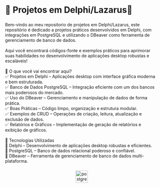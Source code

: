 <h1 align="left">🔷 Projetos em Delphi/Lazarus🚀</h1>

###

<p align="left">Bem-vindo ao meu repositorio de projetos em Delphi/Lazarus, este repositório é dedicado a projetos práticos desenvolvidos em Delphi, com integrações em PostgreSQL e utilizando o DBeaver como ferramenta de gerenciamento de banco de dados.<br><br>Aqui você encontrará códigos-fonte e exemplos práticos para aprimorar suas habilidades no desenvolvimento de aplicações desktop robustas e escaláveis!<br><br>📌 O que você vai encontrar aqui?<br>✅ Projetos em Delphi – Aplicações desktop com interface gráfica moderna e bem estruturada.<br>✅ Banco de Dados PostgreSQL – Integração eficiente com um dos bancos mais poderosos do mercado.<br>✅ Uso do DBeaver – Gerenciamento e manipulação de dados de forma prática.<br>✅ Boas Práticas – Código limpo, organização e estrutura modular.<br>✅ Exemplos de CRUD – Operações de criação, leitura, atualização e exclusão de dados.<br>✅ Relatórios e Gráficos – Implementação de geração de relatórios e exibição de gráficos.<br><br>🔧 Tecnologias Utilizadas<br>🔹 Delphi – Desenvolvimento de aplicações desktop robustas e eficientes.<br>🔹 PostgreSQL – Banco de dados relacional poderoso e confiável.<br>🔹 DBeaver – Ferramenta de gerenciamento de banco de dados multi-plataforma.</p>

###

<div align="center">
  <img src="https://cdn.jsdelivr.net/gh/devicons/devicon/icons/postgresql/postgresql-original.svg" height="40" alt="postgresql logo"  />
</div>

###
